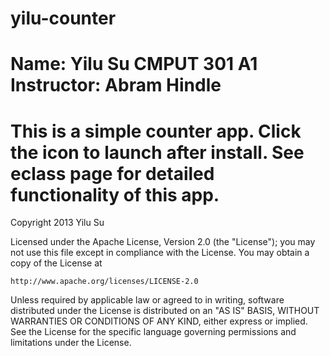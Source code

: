 yilu-counter
============
Name: Yilu Su
CMPUT 301  A1
Instructor: Abram Hindle
============
This is a simple counter app. Click the icon to launch after install. See eclass page for detailed functionality of this app.
============
Copyright 2013 Yilu Su

Licensed under the Apache License, Version 2.0 (the "License");
you may not use this file except in compliance with the License.
You may obtain a copy of the License at

    http://www.apache.org/licenses/LICENSE-2.0

Unless required by applicable law or agreed to in writing, software
distributed under the License is distributed on an "AS IS" BASIS,
WITHOUT WARRANTIES OR CONDITIONS OF ANY KIND, either express or implied.
See the License for the specific language governing permissions and
limitations under the License.
